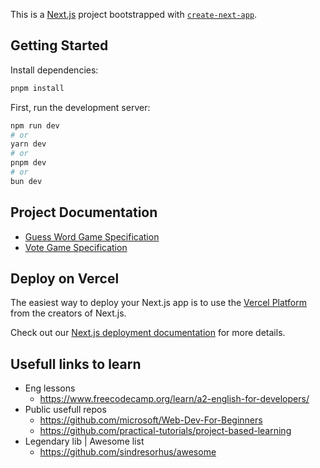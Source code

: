 This is a [Next.js](https://nextjs.org) project bootstrapped with [`create-next-app`](https://github.com/vercel/next.js/tree/canary/packages/create-next-app).


## Getting Started

Install dependencies:
```bash
pnpm install
```

First, run the development server:

```bash
npm run dev
# or
yarn dev
# or
pnpm dev
# or
bun dev
```

## Project Documentation
- [Guess Word Game Specification](docs/guess-game-specification.md)
- [Vote Game Specification](docs/vote-game-specification.md)


## Deploy on Vercel

The easiest way to deploy your Next.js app is to use the [Vercel Platform](https://vercel.com/new?utm_medium=default-template&filter=next.js&utm_source=create-next-app&utm_campaign=create-next-app-readme) from the creators of Next.js.

Check out our [Next.js deployment documentation](https://nextjs.org/docs/app/building-your-application/deploying) for more details.


## Usefull links to learn

- Eng lessons
  - https://www.freecodecamp.org/learn/a2-english-for-developers/
- Public usefull repos
  - https://github.com/microsoft/Web-Dev-For-Beginners
  - https://github.com/practical-tutorials/project-based-learning
- Legendary lib | Awesome list
  - https://github.com/sindresorhus/awesome
